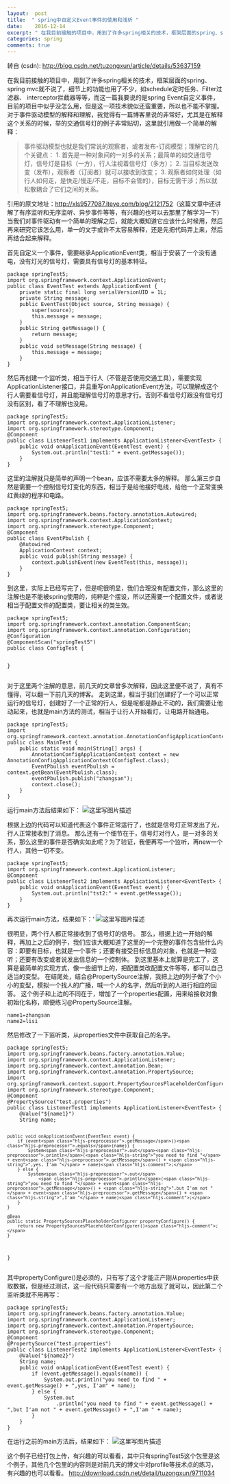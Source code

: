 ```yaml
---
layout:  post
title:  " spring中自定义Event事件的使用和浅析 "
date:    2016-12-14
excerpt: " 在我目前接触的项目中，用到了许多spring相关的技术，框架层面的spring、springmvc就不说了，细节上的功能也用了不少，如schedule定时任务、Filter过滤器、interceptor拦截器等等，而这一篇我要说的是springEvent自定义事件，目前的项目中似乎没怎么用，但是这一项技术貌似还蛮重要，所以也不能不掌握。对于事件驱动模型的解释和理解，我觉得有一篇博客里说的非... "
categories: spring 
comments: true
---
```

转自 (csdn): http://blog.csdn.net/tuzongxun/article/details/53637159
<div class="markdown_views">
 <p>在我目前接触的项目中，用到了许多spring相关的技术，框架层面的spring、spring mvc就不说了，细节上的功能也用了不少，如schedule定时任务、Filter过滤器、 interceptor拦截器等等，而这一篇我要说的是spring Event自定义事件，目前的项目中似乎没怎么用，但是这一项技术貌似还蛮重要，所以也不能不掌握。  对于事件驱动模型的解释和理解，我觉得有一篇博客里说的非常好，尤其是在解释这个关系的时候，举的交通信号灯的例子非常贴切，这里就引用做一个简单的解释：</p> 
 <blockquote> 
  <p>事件驱动模型也就是我们常说的观察者，或者发布-订阅模型；理解它的几个关键点：  1. 首先是一种对象间的一对多的关系；最简单的如交通信号灯，信号灯是目标（一方），行人注视着信号灯（多方）；  2. 当目标发送改变（发布），观察者（订阅者）就可以接收到改变；  3. 观察者如何处理（如行人如何走，是快走/慢走/不走，目标不会管的），目标无需干涉；所以就松散耦合了它们之间的关系。</p> 
 </blockquote> 
 <p>引用的原文地址：<a href="http://xls9577087.iteye.com/blog/2121752">http://xls9577087.iteye.com/blog/2121752</a>（这篇文章中还讲解了有序监听和无序监听、异步事件等等，有兴趣的也可以去那里了解学习一下）  当我们对事件驱动有一个简单的理解之后，就能大概知道它应该什么时候用，然后再来研究它该怎么用，单一的文字或许不太容易解释，还是先把代码弄上来，然后再结合起来解释。</p> 
 <p>首先自定义一个事件，需要继承ApplicationEvent类，相当于安装了一个没有通电，没有灯光的信号灯，需要具有信号灯的基本特征。</p> 
 <pre class="prettyprint"><code class=" hljs java"><span class="hljs-keyword">package</span> springTest5;
<span class="hljs-keyword">import</span> org.springframework.context.ApplicationEvent;
<span class="hljs-keyword">public</span> <span class="hljs-class"><span class="hljs-keyword">class</span> <span class="hljs-title">EventTest</span> <span class="hljs-keyword">extends</span> <span class="hljs-title">ApplicationEvent</span> {</span>
    <span class="hljs-keyword">private</span> <span class="hljs-keyword">static</span> <span class="hljs-keyword">final</span> <span class="hljs-keyword">long</span> serialVersionUID = <span class="hljs-number">1</span>L;
    <span class="hljs-keyword">private</span> String message;
    <span class="hljs-keyword">public</span> <span class="hljs-title">EventTest</span>(Object source, String message) {
        <span class="hljs-keyword">super</span>(source);
        <span class="hljs-keyword">this</span>.message = message;
    }
    <span class="hljs-keyword">public</span> String <span class="hljs-title">getMessage</span>() {
        <span class="hljs-keyword">return</span> message;
    }
    <span class="hljs-keyword">public</span> <span class="hljs-keyword">void</span> <span class="hljs-title">setMessage</span>(String message) {
        <span class="hljs-keyword">this</span>.message = message;
    }
}</code></pre> 
 <p>然后再创建一个监听类，相当于行人（不管是否使用交通工具），需要实现ApplicationListener接口，并且重写onApplicationEvent方法，可以理解成这个行人需要看信号灯，并且能理解信号灯的意思才行。否则不看信号灯跟没有信号灯没有区别，看了不理解也没用。</p> 
 <pre class="prettyprint"><code class=" hljs axapta">package springTest5;
import org.springframework.context.ApplicationListener;
import org.springframework.stereotype.Component;
@Component
<span class="hljs-keyword">public</span> <span class="hljs-class"><span class="hljs-keyword">class</span> <span class="hljs-title">ListenerTest1</span> <span class="hljs-inheritance"><span class="hljs-keyword">implements</span></span> <span class="hljs-title">ApplicationListener</span>&lt;<span class="hljs-title">EventTest</span>&gt; {</span>
    <span class="hljs-keyword">public</span> <span class="hljs-keyword">void</span> onApplicationEvent(EventTest event) {
        System.out.println(<span class="hljs-string">"test1:"</span> + event.getMessage());
    }
}</code></pre> 
 <p>这里的注解就只是简单的声明一个bean，应该不需要太多的解释。  那么第三步自然是需要一个控制信号灯变化的东西，相当于是给他接好电线，给他一个正常变换红黄绿的程序和电路。</p> 
 <pre class="prettyprint"><code class=" hljs java"><span class="hljs-keyword">package</span> springTest5;
<span class="hljs-keyword">import</span> org.springframework.beans.factory.annotation.Autowired;
<span class="hljs-keyword">import</span> org.springframework.context.ApplicationContext;
<span class="hljs-keyword">import</span> org.springframework.stereotype.Component;
<span class="hljs-annotation">@Component</span>
<span class="hljs-keyword">public</span> <span class="hljs-class"><span class="hljs-keyword">class</span> <span class="hljs-title">EventPbulish</span> {</span>
    <span class="hljs-annotation">@Autowired</span>
    ApplicationContext context;
    <span class="hljs-keyword">public</span> <span class="hljs-keyword">void</span> <span class="hljs-title">publish</span>(String message) {
        context.publishEvent(<span class="hljs-keyword">new</span> EventTest(<span class="hljs-keyword">this</span>, message));
    }
}</code></pre> 
 <p>到这里，实际上已经写完了，但是呢很明显，我们合理没有配置文件，那么这里的注解也是不能被spring使用的，纯粹是个摆设，所以还需要一个配置文件，或者说相当于配置文件的配置类，要让相关的类生效。</p> 
 <pre class="prettyprint"><code class=" hljs java"><span class="hljs-keyword">package</span> springTest5;
<span class="hljs-keyword">import</span> org.springframework.context.annotation.ComponentScan;
<span class="hljs-keyword">import</span> org.springframework.context.annotation.Configuration;
<span class="hljs-annotation">@Configuration</span>
<span class="hljs-annotation">@ComponentScan</span>(<span class="hljs-string">"springTest5"</span>)
<span class="hljs-keyword">public</span> <span class="hljs-class"><span class="hljs-keyword">class</span> <span class="hljs-title">ConfigTest</span> {</span>

}</code></pre> 
 <p>对于这里两个注解的意思，前几天的文章曾多次解释，因此这里便不说了，真有不懂得，可以翻一下前几天的博客。  走到这里，相当于我们创建好了一个可以正常运行的信号灯，创建好了一个正常的行人，但是呢都是静止不动的，我们需要让他动起来，也就是main方法的测试，相当于让行人开始看灯，让电路开始通电。</p> 
 <pre class="prettyprint"><code class=" hljs java"><span class="hljs-keyword">package</span> springTest5;
<span class="hljs-keyword">import</span> org.springframework.context.annotation.AnnotationConfigApplicationContext;
<span class="hljs-keyword">public</span> <span class="hljs-class"><span class="hljs-keyword">class</span> <span class="hljs-title">MainTest</span> {</span>
    <span class="hljs-keyword">public</span> <span class="hljs-keyword">static</span> <span class="hljs-keyword">void</span> <span class="hljs-title">main</span>(String[] args) {
        AnnotationConfigApplicationContext context = <span class="hljs-keyword">new</span> AnnotationConfigApplicationContext(ConfigTest.class);
        EventPbulish eventPbulish = context.getBean(EventPbulish.class);
        eventPbulish.publish(<span class="hljs-string">"zhangsan"</span>);
        context.close();
    }
}</code></pre> 
 <p>运行main方法后结果如下：  <img src="http://img.blog.csdn.net/20161214121220921?watermark/2/text/aHR0cDovL2Jsb2cuY3Nkbi5uZXQvdHV6b25neHVu/font/5a6L5L2T/fontsize/400/fill/I0JBQkFCMA==/dissolve/70/gravity/SouthEast" alt="这里写图片描述" title=""></p> 
 <p>根据上边的代码可以知道代表这个事件正常运行了，也就是信号灯正常发出了光，行人正常接收到了消息。  那么还有一个细节在于，信号灯对行人，是一对多的关系，那么这里的事件是否确实如此呢？为了验证，我便再写一个监听，再new一个行人，其他一切不变。</p> 
 <pre class="prettyprint"><code class=" hljs axapta">package springTest5;
import org.springframework.context.ApplicationListener;
@Component
<span class="hljs-keyword">public</span> <span class="hljs-class"><span class="hljs-keyword">class</span> <span class="hljs-title">ListenerTest2</span> <span class="hljs-inheritance"><span class="hljs-keyword">implements</span></span> <span class="hljs-title">ApplicationListener</span>&lt;<span class="hljs-title">EventTest</span>&gt; {</span>
    <span class="hljs-keyword">public</span> <span class="hljs-keyword">void</span> onApplicationEvent(EventTest event) {
        System.out.println(<span class="hljs-string">"tst2:"</span> + event.getMessage());
    }
}</code></pre> 
 <p>再次运行main方法，结果如下：‘  <img src="http://img.blog.csdn.net/20161214121245167?watermark/2/text/aHR0cDovL2Jsb2cuY3Nkbi5uZXQvdHV6b25neHVu/font/5a6L5L2T/fontsize/400/fill/I0JBQkFCMA==/dissolve/70/gravity/SouthEast" alt="这里写图片描述" title=""></p> 
 <p>很明显，两个行人都正常接收到了信号灯的信号。  那么，根据上边一开始的解释，再加上之后的例子，我们应该大概知道了这里的一个完整的事件包含些什么内容：即要有目标，也就是一个事件；还要有接受目标信息的对象，也就是一种监听；还要有改变或者说发出信息的一个控制体。  到这里基本上就算是完工了，这算是最简单的实现方式，像一些细节上的，把配置类改配置文件等等，都可以自己适当的变型。  在结尾处，结合@PropertySource注解，我把上边的列子做了个小小的变型，模拟一个找人的广播，喊一个人的名字，然后听到的人进行相应的回答。  这个例子和上边的不同在于，增加了一个properties配置，用来给接收对象初始化名称，顺便练习@PropertySource注解。</p> 
 <pre class="prettyprint"><code class=" hljs ini"><span class="hljs-setting">name1=<span class="hljs-value">zhangsan</span></span>
<span class="hljs-setting">name2=<span class="hljs-value">lisi</span></span></code></pre> 
 <p>然后修改了一下监听类，从properties文件中获取自己的名字。</p> 
 <pre class="prettyprint"><code class=" hljs avrasm">package springTest5<span class="hljs-comment">;</span>
import org<span class="hljs-preprocessor">.springframework</span><span class="hljs-preprocessor">.beans</span><span class="hljs-preprocessor">.factory</span><span class="hljs-preprocessor">.annotation</span><span class="hljs-preprocessor">.Value</span><span class="hljs-comment">;</span>
import org<span class="hljs-preprocessor">.springframework</span><span class="hljs-preprocessor">.context</span><span class="hljs-preprocessor">.ApplicationListener</span><span class="hljs-comment">;</span>
import org<span class="hljs-preprocessor">.springframework</span><span class="hljs-preprocessor">.context</span><span class="hljs-preprocessor">.annotation</span><span class="hljs-preprocessor">.Bean</span><span class="hljs-comment">;</span>
import org<span class="hljs-preprocessor">.springframework</span><span class="hljs-preprocessor">.context</span><span class="hljs-preprocessor">.annotation</span><span class="hljs-preprocessor">.PropertySource</span><span class="hljs-comment">;</span>
import org<span class="hljs-preprocessor">.springframework</span><span class="hljs-preprocessor">.context</span><span class="hljs-preprocessor">.support</span><span class="hljs-preprocessor">.PropertySourcesPlaceholderConfigurer</span><span class="hljs-comment">;</span>
import org<span class="hljs-preprocessor">.springframework</span><span class="hljs-preprocessor">.stereotype</span><span class="hljs-preprocessor">.Component</span><span class="hljs-comment">;</span>
@Component
@PropertySource(<span class="hljs-string">"test.properties"</span>)
public class ListenerTest1 implements ApplicationListener&lt;EventTest&gt; {
    @Value(<span class="hljs-string">"${name1}"</span>)
    String name<span class="hljs-comment">;</span>

    public void onApplicationEvent(EventTest event) {
        if (event<span class="hljs-preprocessor">.getMessage</span>()<span class="hljs-preprocessor">.equals</span>(name)) {
            System<span class="hljs-preprocessor">.out</span><span class="hljs-preprocessor">.println</span>(<span class="hljs-string">"you need to find "</span> + event<span class="hljs-preprocessor">.getMessage</span>() + <span class="hljs-string">",yes, I'am "</span> + name)<span class="hljs-comment">;</span>
        } else {
            System<span class="hljs-preprocessor">.out</span>
                <span class="hljs-preprocessor">.println</span>(<span class="hljs-string">"you need to find "</span> + event<span class="hljs-preprocessor">.getMessage</span>() + <span class="hljs-string">",but I'am not "</span> + event<span class="hljs-preprocessor">.getMessage</span>() + <span class="hljs-string">",I'am "</span> + name)<span class="hljs-comment">;</span>
        }
    }

    @Bean
    public static PropertySourcesPlaceholderConfigurer propertyConfigure() {
        return new PropertySourcesPlaceholderConfigurer()<span class="hljs-comment">;</span>
    }

}</code></pre> 
 <p>其中propertyConfigure()是必须的，只有写了这个才能正产刚从properties中获取数据，但是经过测试，这一段代码只需要有一个地方出现了就可以，因此第二个监听类就不用再写：</p> 
 <pre class="prettyprint"><code class=" hljs avrasm">package springTest5<span class="hljs-comment">;</span>
import org<span class="hljs-preprocessor">.springframework</span><span class="hljs-preprocessor">.beans</span><span class="hljs-preprocessor">.factory</span><span class="hljs-preprocessor">.annotation</span><span class="hljs-preprocessor">.Value</span><span class="hljs-comment">;</span>
import org<span class="hljs-preprocessor">.springframework</span><span class="hljs-preprocessor">.context</span><span class="hljs-preprocessor">.ApplicationListener</span><span class="hljs-comment">;</span>
import org<span class="hljs-preprocessor">.springframework</span><span class="hljs-preprocessor">.context</span><span class="hljs-preprocessor">.annotation</span><span class="hljs-preprocessor">.PropertySource</span><span class="hljs-comment">;</span>
import org<span class="hljs-preprocessor">.springframework</span><span class="hljs-preprocessor">.stereotype</span><span class="hljs-preprocessor">.Component</span><span class="hljs-comment">;</span>
@Component
@PropertySource(<span class="hljs-string">"test.properties"</span>)
public class ListenerTest2 implements ApplicationListener&lt;EventTest&gt; {
    @Value(<span class="hljs-string">"${name2}"</span>)
    String name<span class="hljs-comment">;</span>
    public void onApplicationEvent(EventTest event) {
        if (event<span class="hljs-preprocessor">.getMessage</span>()<span class="hljs-preprocessor">.equals</span>(name)) {
            System<span class="hljs-preprocessor">.out</span><span class="hljs-preprocessor">.println</span>(<span class="hljs-string">"you need to find "</span> + event<span class="hljs-preprocessor">.getMessage</span>() + <span class="hljs-string">",yes, I'am"</span> + name)<span class="hljs-comment">;</span>
        } else {
            System<span class="hljs-preprocessor">.out</span>
                <span class="hljs-preprocessor">.println</span>(<span class="hljs-string">"you need to find "</span> + event<span class="hljs-preprocessor">.getMessage</span>() + <span class="hljs-string">",but I'am not "</span> + event<span class="hljs-preprocessor">.getMessage</span>() + <span class="hljs-string">",I'am "</span> + name)<span class="hljs-comment">;</span>
        }
    }
}</code></pre> 
 <p>在运行之前的main方法后，结果如下：  <img src="http://img.blog.csdn.net/20161214121325734?watermark/2/text/aHR0cDovL2Jsb2cuY3Nkbi5uZXQvdHV6b25neHVu/font/5a6L5L2T/fontsize/400/fill/I0JBQkFCMA==/dissolve/70/gravity/SouthEast" alt="这里写图片描述" title=""></p> 
 <p>这个例子已经打包上传，有兴趣的可以看看，其中只有springTest5这个包里是这个例子，其他几个包里的内容则是对前几天的博文中对profile等技术点的练习，有兴趣的也可以看看。  <a href="http://download.csdn.net/detail/tuzongxun/9711034">http://download.csdn.net/detail/tuzongxun/9711034</a></p>
</div>